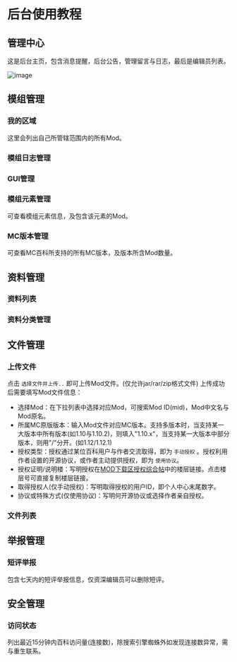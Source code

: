 # 后台使用教程

## 管理中心

这是后台主页，包含消息提醒，后台公告，管理留言与日志，最后是编辑员列表。

![image](https://user-images.githubusercontent.com/20513115/43041709-c1ac7bb8-8d9a-11e8-8adb-dd5af34a7294.png)

## 模组管理

### 我的区域

这里会列出自己所管辖范围内的所有Mod。

### 模组日志管理

### GUI管理

### 模组元素管理

可查看模组元素信息，及包含该元素的Mod。

### MC版本管理

可查看MC百科所支持的所有MC版本，及版本所含Mod数量。

## 资料管理

### 资料列表

### 资料分类管理

## 文件管理

### 上传文件

点击 `选择文件并上传..` 即可上传Mod文件。(仅允许jar/rar/zip格式文件)
上传成功后需要填写Mod文件信息：
- 选择Mod：在下拉列表中选择对应Mod，可搜索Mod ID(mid)，Mod中文名与Mod原名。
- 所属MC原版版本：输入Mod文件对应MC版本。支持多版本时，当支持某一大版本中所有版本(如1.10与1.10.2)，则填入"1.10.x"，当支持某一大版本中部分版本，则用"/"分开。(如1.12/1.12.1)
- 授权类型：授权通过某位百科用户与作者交流取得，即为 `手动授权` 。授权利用作者设置的开源协议，或作者主动提供授权，即为 `使用协议`。
- 授权证明/说明楼：写明授权在[MOD下载区授权综合帖](https://bbs.mcmod.cn/thread-615-1-1.html)中的楼层链接。点击楼层号可直接复制楼层链接。
- 取得授权人(仅手动授权)：写明取得授权的用户ID，即个人中心末尾数字。
- 协议或特殊方式(仅使用协议)：写明何开源协议或选择作者亲自授权。

### 文件列表

## 举报管理

### 短评举报

包含七天内的短评举报信息，仅资深编辑员可以删除短评。

## 安全管理

### 访问状态

列出最近15分钟内百科访问量(连接数)，除搜索引擎蜘蛛外如发现连接数异常，需与重生联系。
